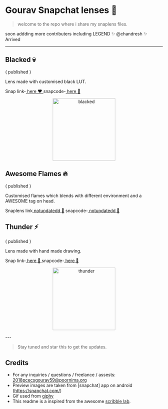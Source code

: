 # Gourav Snapchat lenses 👯

> welcome to the repo where i share my snaplens files.


soon addding more contributers including LEGEND ✨ @chandresh  ✨ Arrived

---

## Blacked 💀
( published )

Lens made with customised black LUT. 

Snap link-[ here ❤️ ](https://www.snapchat.com/unlock/?type=SNAPCODE&uuid=1b43db50b26d4137a68737096773158e&metadata=01)
snapcode-[ here 💚](https://github.com/varuogm/My-snap-creations/blob/master/blacked/Previews/snapcode.png)

<p align="center">
    <img alt="blacked" src="https://github.com/varuogm/My-snap-creations/blob/master/blacked/Previews/PIC1.jpeg?raw=true" width="200"/>
 
</p>

## Awesome Flames 🔥
 ( published )

Customised flames which blends with different environment and a AWESOME tag on head.

Snaplens link[ notupdatedd 💜](https://www.snapchat.com/)
snapcode-[ notupdatedd 💛](https://www.snapchat.com/)

## Thunder ⚡
( published )

Lens made with hand made drawing. 

Snap link-[ here 💖 ](https://www.snapchat.com/unlock/?type=SNAPCODE&uuid=78106f141602436a9f337e6c44832130&metadata=01)
snapcode-[ here 🦄](https://github.com/chandresh189/My-snap-creations/blob/master/thunder_eyes1.0/Previews/snapcode.png)

<p align="center">
    <img alt="thunder" src="https://github.com/chandresh189/My-snap-creations/thunder_eyes1.0/Previews/PIC-1.png?raw=true" width="200"/>
</p>
---








> Stay tuned and star this to get the updates.



## Credits

- For any inquiries / questions / freelance / assests: 2018pcecsgourav59@poornima.org
- Preview images are taken from [snapchat] app on android (https://snapchat.com/)
- Gif used from [giphy](https://giphy.com/) 
- This readme is a inspired from the awesome [scribble lab](https://github.com/Jeremboo/scribble-lab).
